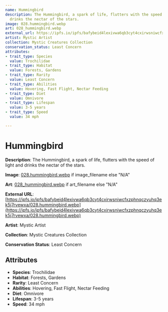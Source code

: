 ```yaml
---
name: Hummingbird
description: The Hummingbird, a spark of life, flutters with the speed of light and
  drinks the nectar of the stars.
image: 028.hummingbird.webp
art: 028_hummingbird.webp
external_url: https://ipfs.io/ipfs/bafybeid4lexivwa6qb3cyt4cxirwsniwcfxzphnqczyuhq3ek5j7rvewxa/028.hummingbird.webp
artist: Mystic Artist
collection: Mystic Creatures Collection
conservation_status: Least Concern
attributes:
- trait_type: Species
  value: Trochilidae
- trait_type: Habitat
  value: Forests, Gardens
- trait_type: Rarity
  value: Least Concern
- trait_type: Abilities
  value: Hovering, Fast Flight, Nectar Feeding
- trait_type: Diet
  value: Omnivore
- trait_type: Lifespan
  value: 3-5 years
- trait_type: Speed
  value: 34 mph

---
```


# Hummingbird

**Description**: The Hummingbird, a spark of life, flutters with the speed of light and drinks the nectar of the stars.

**Image**: [028.hummingbird.webp](./028.hummingbird.webp) if image_filename else "N/A"

**Art**: [028_hummingbird.webp](./028_hummingbird.webp) if art_filename else "N/A"

**External URL**: [https://ipfs.io/ipfs/bafybeid4lexivwa6qb3cyt4cxirwsniwcfxzphnqczyuhq3ek5j7rvewxa/028.hummingbird.webp](https://ipfs.io/ipfs/bafybeid4lexivwa6qb3cyt4cxirwsniwcfxzphnqczyuhq3ek5j7rvewxa/028.hummingbird.webp)

**Artist**: Mystic Artist

**Collection**: Mystic Creatures Collection

**Conservation Status**: Least Concern

## Attributes
- **Species**: Trochilidae
- **Habitat**: Forests, Gardens
- **Rarity**: Least Concern
- **Abilities**: Hovering, Fast Flight, Nectar Feeding
- **Diet**: Omnivore
- **Lifespan**: 3-5 years
- **Speed**: 34 mph
